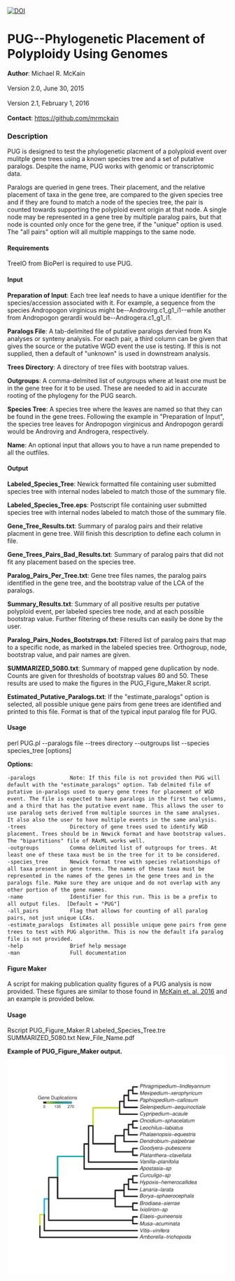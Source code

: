 [![DOI](https://zenodo.org/badge/doi/10.5281/zenodo.19132.svg)](http://dx.doi.org/10.5281/zenodo.19132)

PUG--Phylogenetic Placement of Polyploidy Using Genomes
=============
<b>Author</b>: Michael R. McKain<br>
</br>
Version 2.0, June 30, 2015<br>
</br>
Version 2.1, February 1, 2016
<br></br>
<b>Contact</b>: https://github.com/mrmckain
<h3>Description</h3>

PUG is designed to test the phylogenetic placment of a polyploid event over mulitple gene trees using a known species tree and a set of putative paralogs.
Despite the name, PUG works with genomic or transcriptomic data. 

Paralogs are queried in gene trees. Their placement, and the relative placement of taxa in the gene tree, are compared to the given species tree and if they are found to match a node of the species tree, the pair is counted towards supporting the polyploid event origin at that node. A single node may be represented in a gene tree by multiple paralog pairs, but that node is counted only once for the gene tree, if the "unique" option is used.  The "all pairs" option will all multiple mappings to the same node.

<h4>Requirements</h4>

TreeIO from BioPerl is required to use PUG.

<h4>Input</h4>

<b>Preparation of Input</b>:
	Each tree leaf needs to have a unique identifier for the species/accession associated with it. For example, a sequence from the species Andropogon virginicus might be--Androvirg.c1_g1_i1--while another from Andropogon gerardii would be--Androgera.c1_g1_i1. 

<b>Paralogs File</b>:
	A tab-delimited file of putative paralogs dervied from Ks analyses or synteny analysis. For each pair, a third column can be given that gives the source or the putative WGD event the use is testing.  If this is not supplied, then a default of "unknown" is used in downstream analysis. 

<b>Trees Directory</b>:
	A directory of tree files with bootstrap values. 

<b>Outgroups</b>:
	A comma-delmited list of outgroups where at least one must be in the gene tree for it to be used. These are needed to aid in accurate rooting of the phylogeny for the PUG search.

<b>Species Tree</b>:
	A species tree where the leaves are named so that they can be found in the gene trees. Following the example in "Preparation of Input", the species tree leaves for Andropogon virginicus and Andropogon gerardi would be Androvirg and Androgera, respectively.

<b>Name</b>:
	An optional input that allows you to have a run name prepended to all the outfiles.

<h4>Output</h4>

<b>Labeled_Species_Tree</b>:
        Newick formatted file containing user submitted species tree with internal nodes labeled to match those of the summary file.

<b>Labeled_Species_Tree.eps</b>:
	Postscript file containing user submitted species tree with internal nodes labeled to match those of the summary file.

<b>Gene_Tree_Results.txt</b>:
	Summary of paralog pairs and their relative placment in gene tree. Will finish this description to define each column in file.

<b>Gene_Trees_Pairs_Bad_Results.txt</b>:
	Summary of paralog pairs that did not fit any placement based on the species tree.

<b>Paralog_Pairs_Per_Tree.txt</b>:
	Gene tree files names, the paralog pairs identified in the gene tree, and the bootstrap value of the LCA of the paralogs.

<b>Summary_Results.txt</b>:
	Summary of all positive results per putative polyploid event, per labeled species tree node, and at each possible bootstrap value.  Further filtering of these results can 	  easily be done by the user.

<b>Paralog_Pairs_Nodes_Bootstraps.txt</b>:
	Filtered list of paralog pairs that map to a specific node, as marked in the labeled species tree. Orthogroup, node, bootstrap value, and pair names are given.

<b>SUMMARIZED_5080.txt</b>:
	Summary of mapped gene duplication by node.  Counts are given for thresholds of bootstrap values 80 and 50. These results are used to make the figures in the PUG_Figure_Maker.R script.

<b>Estimated_Putative_Paralogs.txt</b>:
	If the "estimate_paralogs" option is selected, all possible unique gene pairs from gene trees are identified and printed to this file.  Format is that of the typical input paralog file for PUG.

<h4>Usage</h4>

perl PUG.pl --paralogs file --trees directory --outgroups list --species species_tree [options]

<b>Options:</b>
         
	-paralogs    		Note: If this file is not provided then PUG will default with the "estimate_paralogs" option. Tab delmited file of putative in-paralogs used to query gene trees for placement of WGD event. The file is expected to have paralogs in the first two columns, and a third that has the putative event name. This allows the user to use paralog sets derived from multiple sources in the same analyses. It also also the user to have multiple events in the same analysis.
	-trees    			Directory of gene trees used to identify WGD placement. Trees should be in Newick format and have bootstrap values. The "bipartitions" file of RAxML works well.
	-outgroups     		Comma delimited list of outgroups for trees. At least one of these taxa must be in the tree for it to be considered.
	-species_tree     	Newick format tree with species relationships of all taxa present in gene trees. The names of these taxa must be represented in the names of the genes in the gene trees and in the paralogs file. Make sure they are unique and do not overlap with any other portion of the gene names.
	-name    			Identifier for this run. This is be a prefix to all output files.  [Default = "PUG"]
	-all_pairs			Flag that allows for counting of all paralog pairs, not just unique LCAs.
	-estimate_paralogs	Estimates all possible unique gene pairs from gene trees to test with PUG algorithm. This is now the default ifa paralog file is not provided.
	-help    			Brief help message
	-man    			Full documentation


<h4>Figure Maker</h4>

A script for making publication quality figures of a PUG analysis is now provided. These figures are similar to those found in <a href="http://gbe.oxfordjournals.org/content/8/4/1150.full?sid=9825eb8d-7200-4945-8671-a3224f4e4f29">McKain et. al. 2016</a> and an example is provided below.

<h4>Usage</h4>

Rscript PUG_Figure_Maker.R Labeled_Species_Tree.tre SUMMARIZED_5080.txt New_File_Name.pdf

<b>Example of PUG_Figure_Maker output.</b><br>
<img src="Final_Orchid_WGD.pdf" />





